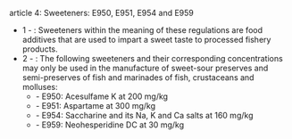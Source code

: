 article 4: Sweeteners: E950, E951, E954 and E959

<ul>
			<li>1 - : Sweeteners within the meaning of these regulations are food additives that are used to impart a sweet taste to processed fishery products.<ul>
			</ul></li>			<li>2 - : The following sweeteners and their corresponding concentrations may only be used in the manufacture of sweet-sour preserves and semi-preserves of fish and marinades of fish, crustaceans and molluses:<ul>
						<li> - E950: Acesulfame K at 200 mg&#x2F;kg<ul>
						</ul></li>						<li> - E951: Aspartame at 300 mg&#x2F;kg<ul>
						</ul></li>						<li> - E954: Saccharine and its Na, K and Ca salts at 160 mg&#x2F;kg<ul>
						</ul></li>						<li> - E959: Neohesperidine DC at 30 mg&#x2F;kg<ul>
						</ul></li>			</ul></li></ul>